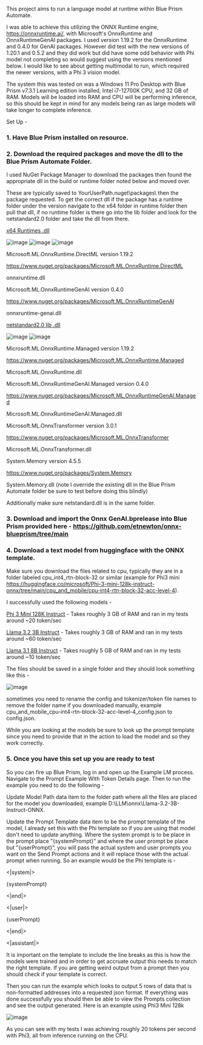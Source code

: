 This project aims to run a language model at runtime within Blue Prism Automate.

I was able to achieve this utilizing the ONNX Runtime engine, https://onnxruntime.ai/, with Microsoft's OnnxRuntime and OnnxRuntimeGenAI packages. I used version 1.19.2 for the OnnxRuntime and 0.4.0 for GenAI packages. However did test with the new versions of 1.20.1 and 0.5.2 and they did work but did have some odd behavior with Phi model not completing so would suggest using the versions mentioned below. I would like to see about getting multimodal to run, which required the newer versions, with a Phi 3 vision model.

The system this was tested on was a Windows 11 Pro Desktop with Blue Prism v7.3.1 Learning edition installed, Intel i7-12700K CPU, and 32 GB of RAM. Models will be loaded into RAM and CPU will be performing inference, so this should be kept in mind for any models being ran as large models will take longer to complete inference.

Set Up -

### 1. Have Blue Prism installed on resource.

### 2. Download the required packages and move the dll to the Blue Prism Automate Folder.

I used NuGet Package Manager to download the packages then found the appropriate dll in the build or runtime folder noted below and moved over. 

These are typically saved to YourUserPath\.nuget\packages\ then the package requested. To get the correct dll if the package has a runtime folder under the version navigate to the x64 folder in runtime folder then pull that dll, if no runtime folder is there go into the lib folder and look for the netstandard2.0 folder and take the dll from there.

<ins>x64 Runtimes .dll</ins>

![image](https://github.com/user-attachments/assets/245f48ce-a3e9-4cc6-99c7-ebdd90d45e92)
![image](https://github.com/user-attachments/assets/daf5e2fc-eff9-4e20-afca-d8542f901a14)
![image](https://github.com/user-attachments/assets/f6547adf-aa0e-4d31-8612-1f29f947602b)

Microsoft.ML.OnnxRuntime.DirectML version 1.19.2

https://www.nuget.org/packages/Microsoft.ML.OnnxRuntime.DirectML

onnxruntime.dll

Microsoft.ML.OnnxRuntimeGenAI version 0.4.0

https://www.nuget.org/packages/Microsoft.ML.OnnxRuntimeGenAI

onnxruntime-genai.dll

<ins>netstandard2.0 lib .dll</ins>

![image](https://github.com/user-attachments/assets/0753432e-3dcd-4a54-a967-a6e71693ba1c)
![image](https://github.com/user-attachments/assets/231156ee-8138-4620-9901-6f87ea47c5c9)

Microsoft.ML.OnnxRuntime.Managed version 1.19.2

https://www.nuget.org/packages/Microsoft.ML.OnnxRuntime.Managed

Microsoft.ML.OnnxRuntime.dll

Microsoft.ML.OnnxRuntimeGenAI.Managed version 0.4.0

https://www.nuget.org/packages/Microsoft.ML.OnnxRuntimeGenAI.Managed

Microsoft.ML.OnnxRuntimeGenAI.Managed.dll

Microsoft.ML.OnnxTransformer version 3.0.1

https://www.nuget.org/packages/Microsoft.ML.OnnxTransformer

Microsoft.ML.OnnxTransformer.dll

System.Memory version 4.5.5

https://www.nuget.org/packages/System.Memory

System.Memory.dll (note I override the existing dll in the Blue Prism Automate folder be sure to test before doing this blindly)

Additionally make sure netstandard.dll is in the same folder.

### 3. Download and import the Onnx GenAI.bprelease into Blue Prism provided here - https://github.com/etnewton/onnx-blueprism/tree/main

### 4. Download a text model from huggingface with the ONNX template. 

Make sure you download the files related to cpu, typically they are in a folder labeled cpu_int4_rtn-block-32 or similar (example for Phi3 mini https://huggingface.co/microsoft/Phi-3-mini-128k-instruct-onnx/tree/main/cpu_and_mobile/cpu-int4-rtn-block-32-acc-level-4).

I successfully used the following models - 

[Phi 3 Mini 128K Instruct](https://huggingface.co/microsoft/Phi-3-mini-128k-instruct-onnx) - Takes roughly 3 GB of RAM and ran in my tests around ~20 token/sec

[Llama 3.2 3B Instruct](https://huggingface.co/onnx-community/Llama-3.2-3B-Instruct-ONNX) - Takes roughly 3 GB of RAM and ran in my tests around ~60 token/sec

[Llama 3.1 8B Instruct](https://huggingface.co/llmware/llama-3.1-instruct-onnx) - Takes roughly 5 GB of RAM and ran in my tests around ~10 token/sec

The files should be saved in a single folder and they should look something like this - 

![image](https://github.com/user-attachments/assets/2c3790c5-7229-42fd-9f6a-22e6258ec983)

sometimes you need to rename the config and tokenizer/token file names to remove the folder name if you downloaded manually, example cpu_and_mobile_cpu-int4-rtn-block-32-acc-level-4_config.json to config.json.

While you are looking at the models be sure to look up the prompt template since you need to provide that in the action to load the model and so they work correctly.

### 5. Once you have this set up you are ready to test

So you can fire up Blue Prism, log in and open up the Example LM process. Navigate to the Prompt Example With Token Details page. Then to run the example you need to do the following -

Update Model Path data item to the folder path where all the files are placed for the model you downloaded, example D:\LLM\onnx\Llama-3.2-3B-Instruct-ONNX.

Update the Prompt Template data item to be the prompt template of the model, I already set this with the Phi template so if you are using that model don't need to update anything. Where the system prompt is to be place in the prompt place "{systemPrompt}" and where the user prompt be place but "{userPrompt}", you will pass the actual system and user prompts you want on the Send Prompt actions and it will replace those with the actual prompt when running.
So an example would be the Phi template is - 

<|system|>

{systemPrompt}

<|end|>

<|user|>

{userPrompt}

<|end|>

<|assistant|>


It is important on the template to include the line breaks as this is how the models were trained and in order to get accruate output this needs to match the right template. If you are getting weird output from a prompt then you should check if your template is correct.

Then you can run the example which looks to output 5 rows of data that is non-formatted addresses into a requested json format. If everything was done successfully you should then be able to view the Prompts collection and see the output generated. Here is an example using Phi3 Mini 128k

![image](https://github.com/user-attachments/assets/ff6338ca-c4ff-4f32-861c-ed74bc422ee6)

As you can see with my tests I was achieving roughly 20 tokens per second with Phi3, all from inference running on the CPU.

